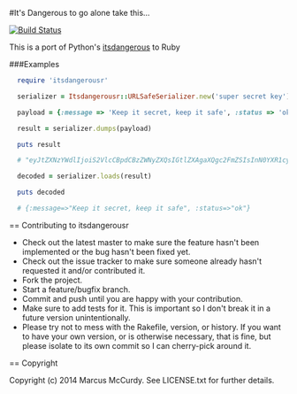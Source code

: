 #It's Dangerous to go alone take this...


[![Build Status](https://travis-ci.org/volker48/itsdangerousr.svg?branch=master)](https://travis-ci.org/volker48/itsdangerousr)

This is a port of Python's [itsdangerous](https://github.com/mitsuhiko/itsdangerous) to Ruby

###Examples

```ruby
  require 'itsdangerousr'

  serializer = Itsdangerousr::URLSafeSerializer.new('super secret key')

  payload = {:message => 'Keep it secret, keep it safe', :status => 'ok'}

  result = serializer.dumps(payload)

  puts result

  # "eyJtZXNzYWdlIjoiS2VlcCBpdCBzZWNyZXQsIGtlZXAgaXQgc2FmZSIsInN0YXR1cyI6Im9rIn0.nzD92ZMbV52tUW-yp9IWTKqYHRo"

  decoded = serializer.loads(result)

  puts decoded

  # {:message=>"Keep it secret, keep it safe", :status=>"ok"}
```

== Contributing to itsdangerousr
 
* Check out the latest master to make sure the feature hasn't been implemented or the bug hasn't been fixed yet.
* Check out the issue tracker to make sure someone already hasn't requested it and/or contributed it.
* Fork the project.
* Start a feature/bugfix branch.
* Commit and push until you are happy with your contribution.
* Make sure to add tests for it. This is important so I don't break it in a future version unintentionally.
* Please try not to mess with the Rakefile, version, or history. If you want to have your own version, or is otherwise necessary, that is fine, but please isolate to its own commit so I can cherry-pick around it.

== Copyright

Copyright (c) 2014 Marcus McCurdy. See LICENSE.txt for
further details.

